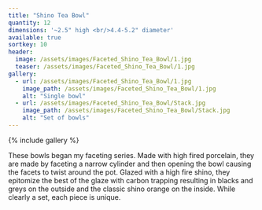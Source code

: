 ```yaml
---
title: "Shino Tea Bowl"
quantity: 12
dimensions: '~2.5" high <br/>4.4-5.2" diameter'
available: true
sortkey: 10
header:
  image: /assets/images/Faceted_Shino_Tea_Bowl/1.jpg
  teaser: /assets/images/Faceted_Shino_Tea_Bowl/1.jpg
gallery:
  - url: /assets/images/Faceted_Shino_Tea_Bowl/1.jpg
    image_path: /assets/images/Faceted_Shino_Tea_Bowl/1.jpg
    alt: "Single bowl"
  - url: /assets/images/Faceted_Shino_Tea_Bowl/Stack.jpg
    image_path: /assets/images/Faceted_Shino_Tea_Bowl/Stack.jpg
    alt: "Set of bowls"
---
```


{% include gallery %}

These bowls began my faceting series.  Made with high fired porcelain, they are made by faceting a narrow cylinder and then opening the bowl causing the facets to twist around the pot.  Glazed with a high fire shino, they epitomize the best of the glaze with carbon trapping resulting in blacks and greys on the outside and the classic shino orange on the inside.  While clearly a set, each piece is unique.

